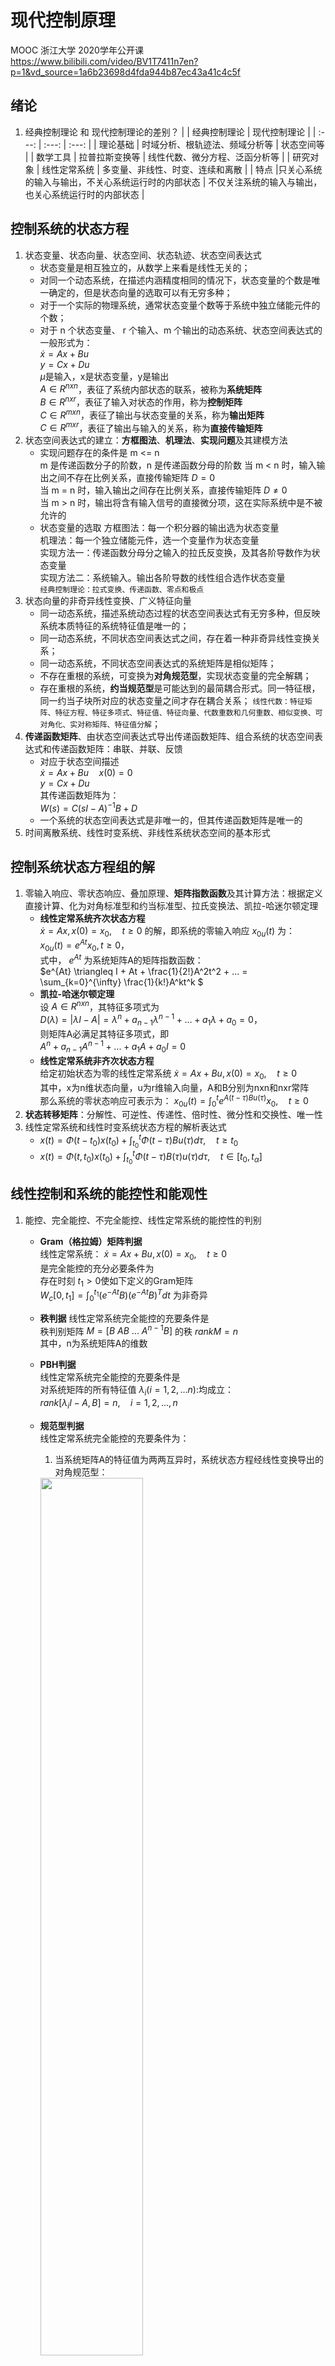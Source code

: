# 现代控制原理 
MOOC 浙江大学 2020学年公开课
https://www.bilibili.com/video/BV1T7411n7en?p=1&vd_source=1a6b23698d4fda944b87ec43a41c4c5f

## 绪论
1. 经典控制理论 和 现代控制理论的差别？
   | | 经典控制理论 | 现代控制理论 |
   | :---: | :---: | :---: |
   | 理论基础 | 时域分析、根轨迹法、频域分析等 | 状态空间等 |
   | 数学工具 | 拉普拉斯变换等 | 线性代数、微分方程、泛函分析等 |
   | 研究对象 | 线性定常系统 | 多变量、非线性、时变、连续和离散 |
   | 特点 |只关心系统的输入与输出，不关心系统运行时的内部状态 | 不仅关注系统的输入与输出，也关心系统运行时的内部状态 |
## 控制系统的状态方程
1. 状态变量、状态向量、状态空间、状态轨迹、状态空间表达式
   - 状态变量是相互独立的，从数学上来看是线性无关的；
   - 对同一个动态系统，在描述内涵精度相同的情况下，状态变量的个数是唯一确定的，但是状态向量的选取可以有无穷多种；
   - 对于一个实际的物理系统，通常状态变量个数等于系统中独立储能元件的个数；
   - 对于 n 个状态变量、 r 个输入、m 个输出的动态系统、状态空间表达式的一般形式为：  
   $\dot x = Ax + Bu$  
   $y = Cx + Du$  
   $\mu$是输入，x是状态变量，y是输出  
   $A \in R^{nxn}$，表征了系统内部状态的联系，被称为**系统矩阵**  
   $B \in R^{nxr}$，表征了输入对状态的作用，称为**控制矩阵**  
   $C \in R^{mxn}$，表征了输出与状态变量的关系，称为**输出矩阵**  
   $C \in R^{mxr}$，表征了输出与输入的关系，称为**直接传输矩阵**  
2. 状态空间表达式的建立：**方框图法**、**机理法**、**实现问题**及其建模方法
   - 实现问题存在的条件是 m <= n  
   m 是传递函数分子的阶数，n 是传递函数分母的阶数
   当 m < n 时，输入输出之间不存在比例关系，直接传输矩阵 $D = 0$  
   当 m = n 时，输入输出之间存在比例关系，直接传输矩阵 $D \neq 0$  
   当 m > n 时，输出将含有输入信号的直接微分项，这在实际系统中是不被允许的  
   - 状态变量的选取
   方框图法：每一个积分器的输出选为状态变量  
   机理法：每一个独立储能元件，选一个变量作为状态变量  
   实现方法一：传递函数分母分之输入的拉氏反变换，及其各阶导数作为状态变量  
   实现方法二：系统输入。输出各阶导数的线性组合选作状态变量  
   `经典控制理论：拉式变换、传递函数、零点和极点`
3. 状态向量的非奇异线性变换、广义特征向量
   - 同一动态系统，描述系统动态过程的状态空间表达式有无穷多种，但反映系统本质特征的系统特征值是唯一的；
   - 同一动态系统，不同状态空间表达式之间，存在着一种非奇异线性变换关系；
   - 同一动态系统，不同状态空间表达式的系统矩阵是相似矩阵；
   - 不存在重根的系统，可变换为**对角规范型**，实现状态变量的完全解耦； 
   - 存在重根的系统，**约当规范型**是可能达到的最简耦合形式。同一特征根，同一约当子块所对应的状态变量之间才存在耦合关系；
   `线性代数：特征矩阵、特征方程、特征多项式、特征值、特征向量、代数重数和几何重数、相似变换、可对角化、实对称矩阵、特征值分解`；
4. **传递函数矩阵**、由状态空间表达式导出传递函数矩阵、组合系统的状态空间表达式和传递函数矩阵：串联、并联、反馈
   - 对应于状态空间描述  
     $\dot x = Ax + Bu \quad x(0) = 0$  
     $y = Cx + Du$  
     其传递函数矩阵为：  
     $W(s) = C(sI - A)^{-1}B + D$  
   - 一个系统的状态空间表达式是非唯一的，但其传递函数矩阵是唯一的
5. 时间离散系统、线性时变系统、非线性系统状态空间的基本形式
## 控制系统状态方程组的解
1. 零输入响应、零状态响应、叠加原理、**矩阵指数函数**及其计算方法：根据定义直接计算、化为对角标准型和约当标准型、拉氏变换法、凯拉-哈迷尔顿定理
   - **线性定常系统齐次状态方程**  
   $\dot x = Ax,x(0)=x_0, \quad t \geq 0$ 
   的解，即系统的零输入响应 $x_{0u}(t)$ 为：  
   $x_{0u}(t) = e^{At}x_0,t \geq 0$，  
   式中， $e^{At}$ 为系统矩阵A的矩阵指数函数：  
   $e^{At} \triangleq I + At + \frac{1}{2!}A^2t^2 + ... = \sum_{k=0}^{\infty} \frac{1}{k!}A^kt^k $
   - **凯拉-哈迷尔顿定理**  
   设 $A \in R^{nxn}$，其特征多项式为  
   $D(\lambda) = |\lambda I - A| = \lambda^n + a_{n-1}\lambda^{n-1} + ... + a_1\lambda + a_0 = 0$，  
   则矩阵A必满足其特征多项式，即  
   $A^n + a_{n-1}A^{n-1} + ... + a_1A + a_0I = 0$
   - **线性定常系统非齐次状态方程**  
   给定初始状态为零的线性定常系统
   $\dot x = Ax + Bu,x(0)=x_0, \quad t \geq 0$  
   其中，x为n维状态向量，u为r维输入向量，A和B分别为nxn和nxr常阵  
   那么系统的零状态响应可表示为：
   $x_{0u}(t) = \int_{0}^t e^{A(t-\tau)Bu(\tau)}x_0, \quad t \geq 0$  
2. **状态转移矩阵**：分解性、可逆性、传递性、倍时性、微分性和交换性、唯一性
3. 线性定常系统和线性时变系统状态方程的解析表达式
   - $x(t) = \Phi(t-t_0)x(t_0) + \int_{t_0}^t \Phi(t- \tau)Bu(\tau)d\tau, \quad t \geq t_0$ 
   - $x(t) = \Phi(t,t_0)x(t_0) + \int_{t_0}^t \Phi(t- \tau)B(\tau)u(\tau)d\tau, \quad t \in [t_0,t_\alpha]$
## 线性控制和系统的能控性和能观性
1. 能控、完全能控、不完全能控、线性定常系统的能控性的判别
   - **Gram（格拉姆）矩阵判据**  
   线性定常系统： $\dot x = Ax + Bu,x(0) = x_0, \quad t \geq 0$  
   是完全能控的充分必要条件为  
   存在时刻 $t_1 > 0$使如下定义的Gram矩阵  
   $W_c[0,t_1]=\int_0^{t_1}(e^{-At}B)(e^{-At}B)^Tdt$ 为非奇异
   - **秩判据** 
   线性定常系统完全能控的充要条件是  
   秩判别矩阵 $M=[B\ AB\ ...\ A^{n-1}B]$ 的秩 $rankM = n$  
   其中，n为系统矩阵A的维数
   - **PBH判据**  
   线性定常系统完全能控的充要条件是  
   对系统矩阵的所有特征值 $\lambda_i(i=1,2,...n)$:均成立：  
   $rank[\lambda_iI-A,B]=n, \quad i=1,2,...,n$
   - **规范型判据**  
   线性定常系统完全能控的充要条件为：  
     1. 当系统矩阵A的特征值为两两互异时，系统状态方程经线性变换导出的对角规范型：
           
      <img src="./images/control_1.png" width="60%">   

      式中， $\bar B_i \neq 0,i=1,2,...,n$ ,即控制矩阵中不包含元素全为零的行
     2. 当系统矩阵A的特征值存在重根时，系统状态方程经线性变换导出的约当标准型： 
          
      <img src="./images/control_2.png" width="60%">  

      设特征根 $\lambda_i$的代数重数为 $\sigma_i$。几何重数为 $\alpha_i$， $\lambda_i$对应的第k个约当子块的维数为 $r_{ik}$  
         - 若 $\sigma_i = 1$，则 $\lambda_i$对应的输入矩阵 $\tilde B_i$ 不全为0；
         - 若 $\sigma_i > 1,\alpha_i = 1$，则 $\lambda_i$对应的输入矩阵$\tilde B_i$的最后一行不全为0；
         - 若 $\alpha_i > 1$，则 $\lambda_i$对应的每一个约当子块最后一行对应的输入矩阵行组成的矩阵 $[\bar b_{r_{i1}}\ \bar b_{r_{i2}}\  \cdots  \bar b_{r_{i\alpha_i}} ]^T$ 均为行线性无关。
2. 能观、完全能观、不完全能观、线性定常系统的能观性的判别
   - Gram（格拉姆）判据
   - 秩判据
   - PBH秩判据
   - 规范型判据
3. 线性时变系统的能控性和能观性的判别
   - Gram（格拉姆）判据
   - 秩判据
   - Gram（格拉姆）判据
   - 秩判据
4. 线性时变对偶系统、线性定常对偶系统、线性时变系统对偶原理、线性定常系统对偶原理
5. 能控标准I型、能控标准II型、能观标准I型、能观标准II型
   - 能控性与能观性的不变性  
   在任意非奇异线性变换下，线性定常系统  
   $\dot x = Ax + Bu\ y = Cx$
   的能控性和能观性不变
   - **能控标准I型**变换   
   对于完全能控的单输入单输出线性定常系统，存在线性非奇异变换 $x = T_{C1}\bar x$，其中：  
   <img src="./images/control_3.png" width="60%">    
   $a_i(i=0,1,...,n-1)$ 为系统特征多项式 $|\lambda I-A|= \lambda^n + a_{n-1}\lambda^{n-1} + ... + a_1\lambda +a_0 = 0$的系数。  
   能够使状态空间表达式化成如下形式的能控标准型（I型）：  
   $\dot {\bar x} = \bar A \bar x + \bar b \bar u  \ \bar y = \bar C \bar x$  
   <img src="./images/control_4.jpg" width="60%">   
6. 线性定常系统的能控性分解、能观性分解
## 李雅普诺夫定理
1. 平衡状态、孤立的平衡状态、李雅普诺夫意义下的稳定、一致稳定、渐进稳定、大范围渐进稳定、李雅普诺夫意义下的不稳定、李雅普诺夫第一法：外部稳定（输出稳定）、内部稳定（状态稳定）
   - 系统的稳定性是相对系统的平衡状态而言的
   - 李雅普诺夫意义下的渐进稳定等于工程意义下的稳定
   - 线性系统的李亚普诺夫主判据、辅助判据，不稳定判据均是充分条件；线性系统的李雅普诺夫方程判据是充要条件
   - 构建李雅普诺夫函数没有统一的方法，雅可比矩阵法和变量梯度法也只适用于一些特定的系统
3. 李雅普诺夫第二法
   - 李雅普诺夫稳定性主判据：  
   设系统的状态方程为： $\dot x = f(s)$  
   若存在一个具有连续一阶导数的标量函数 $V(x)$且满足  
      1. $V(x)$是正定的；
      2. $\dot V(x)$是负定的；
   则系统在平衡状态 $x_e = 0$ 是渐进稳定的。
      1. 除满足条件(1)(2)外，若 $||x||\rightarrow \infty$，则系统在平衡状态 $x_e = 0$ 是大范围渐进稳定的
   - 李雅普诺夫稳定性辅助判据
   - 李亚普诺夫不稳定性判据
4. 李雅普诺夫在线性系统中的应用、李雅普诺夫在非线性系统中的应用：雅克比矩阵法（克拉索夫斯基法）、变量梯度法 
   - 线性定常系统的渐进稳定性判据
   对于给定的没有外界输入的线性定常系统 $\bar x = Ax,x(0) = x_0,t \geq 0$  
   在平衡状态 $x_e = 0$渐进稳定的充要条件为：对于任意给定的一个实正定对称矩阵Q，必存在唯一的实正定对称矩阵P，满足如下李亚普诺夫方程：$A^TP + PA = -Q$
   - 线性时变系统的渐进稳定性判据
   - 雅克比矩阵法（克拉索夫斯基法）
   - 变量梯度法
`线性代数：标量函数、正定、半正定、负定、半负定、不定、二次型函数、主子行列式`
## 线性定常系统的综合
1. 系统的综合、状态反馈控制、输出反馈控制、极点配置问题、镇定问题、解耦问题、跟踪问题
   - 闭环系统的能控与能观性
   状态反馈不改变系统的能控性，但可能改变系统的能观性  
   输出反馈不改变系统的能控性和能观性
2. 状态反馈的极点配置问题、状态反馈极点可配置的条件、单输入单输出系统状态反馈极点配置的两种算法、输出反馈的极点配置问题
3. 状态反馈的镇定问题、状态反馈可镇定的条件、状态反馈镇定的算法
`经典控制理论：稳定性、线性定常系统稳定的充要条件、劳斯稳定判据、系统误差、稳态误差（先判定稳定）、三种典型输入（阶跃、斜坡、加速度）对于三种典型系统（0型、I型、II型）的稳态误差`
## 思考
- [ ] 线性代数、矩阵论、现代控制理论的内容晦涩，结合题目示例理解会更加透彻
- [x] 暂时搁置现代控制理论的学习，因为学的越深理论理解的越浅显，为保证质量，暂时停止学习！
- [x] Github markdown 涉及矩阵公式无法显示 建议使用图片！
- [x] 2020-9-6 16:40
# 《自动控制原理》胡寿松
